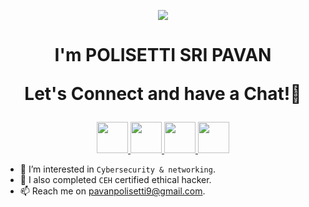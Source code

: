 



<p align="center">
  <img src="https://capsule-render.vercel.app/api?type=waving&color=gradient&text=Hello!&height=100&section=header"/>
</p>

<h1 align="center">
I'm POLISETTI SRI PAVAN
  
Let's Connect and have a Chat!💬
</h1>

<p align="center">

<a href="https://www.linkedin.com/in/pavan-polisetti">
  <img height="50" src="https://user-images.githubusercontent.com/46517096/166973395-19676cd8-f8ec-4abf-83ff-da8243505b82.png"/>
</a>
<a href="https://medium.com/pavan-polisetti">
  <img height="50" src="https://user-images.githubusercontent.com/46517096/166973962-d05d145a-b6a0-4643-bd3d-5ac845679367.png"/>

<a href="https://www.youtube.com/pavan-polisettix">
  <img height="50" src="https://github.com/mreddybalaji/mreddybalaji/assets/130784457/2c69614f-b63f-404d-b727-64ed0282ab7d.png"/>
</a>
<a href="https://www.instagram.com/pavan-polisetti">
  <img height="50" src="https://user-images.githubusercontent.com/46517096/166974368-9798f39f-1f46-499c-b14e-81f0a3f83a06.png"/>
</a>
</p>


- 👀 I’m interested in `Cybersecurity & networking`.
- 🌱 I also completed `CEH` certified ethical hacker.
- 📫 Reach me on pavanpolisetti9@gmail.com.
